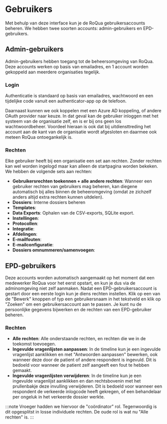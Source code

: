 # Gebruikers

Met behulp van deze interface kun je de RoQua gebruikersaccounts beheren. We hebben twee soorten accounts: admin-gebruikers en EPD-gebruikers.

## Admin-gebruikers

Admin-gebruikers hebben toegang tot de beheersomgeving van RoQua. Deze accounts werken op basis van emailadres, en 1 account worden gekoppeld aan meerdere organisaties tegelijk.

### Login

Authenticatie is standaard op basis van emailadres, wachtwoord en een tijdelijke code vanuit een authenticator-app op de telefoon.

Daarnaast kunnen we ook koppelen met een Azure AD koppeling, of andere OAuth provider naar keuze. In dat geval kan de gebruiker inloggen met het systeem van de organisatie zelf, en is er bij ons geen los wachtwoordbeheer. Voordeel hieraan is ook dat bij uitdiensttreding het account aan de kant van de organisatie wordt afgesloten en daarmee ook meteen RoQua ontoegankelijk is.

### Rechten

Elke gebruiker heeft bij een organisatie een set aan rechten. Zonder rechten kan wel worden ingelogd maar kan alleen de startpagina worden bekeken. We hebben de volgende sets aan rechten:

* **Gebruikersrechten toekennen + alle andere rechten**: Wanneer een gebruiker rechten van gebruikers mag beheren, kan diegene automatisch bij alles binnen de beheeromgeving (omdat ze zichzelf anders altijd extra rechten kunnen uitdelen).
* **Dossiers**: Interne dossiers beheren
* **Templates**:
* **Data Exports**: Ophalen van de CSV-exports, SQLite export.
* **Instellingen**:
* **Protocollen**:
* **Integratie**:
* **Afdelingen**:
* **E-mailfouten**:
* **E-mailconfiguratie**:
* **Dossiers omnummeren/**samenvoegen****:

## EPD-gebruikers

Deze accounts worden automatisch aangemaakt op het moment dat een medewerker RoQua voor het eerst opstart, en kun je dus via de adminomgeving niet zelf aanmaken. Nadat een EPD-gebruikersaccount is gestart door een eerste login kun je diens rechten instellen. Klik op een van de "Bewerk" knoppen of typ een gebruikersnaam in het tekstveld en klik op "Zoeken" om een gebruikersaccount aan te passen. Je kunt nu de persoonlijke gegevens bijwerken en de rechten van een EPD-gebruiker beheren.

### Rechten

* **Alle rechten**: Alle onderstaande rechten, en rechten die we in de toekomst toevoegen.
* **Ingevulde vragenlijsten aanpassen**: In de timeline kun je een ingevulde vragenlijst aanklikken en met "Antwoorden aanpassen" bewerken, ook wanneer deze door de patient of andere respondent is ingevuld. Dit is bedoeld voor wanneer de patient zelf aangeeft een fout te hebben gemaakt.
* **Ingevulde vragenlijsten verwijderen**: In de timeline kun je een ingevulde vragenlijst aanklikken en dan rechtsbovenin met het prullenbakje deze invulling verwijderen. Dit is bedoeld voor wanneer een respondent de verkeerde inlogcode heeft gekregen, of een behandelaar per ongeluk in het verkeerde dossier werkte.

:::note
Vroeger hadden we hiervoor de "coördinator" rol. Tegenwoordig is dit opgesplitst in losse individuele rechten. De oude rol is wat nu "Alle rechten" is.
:::

